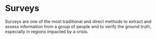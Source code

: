 # Surveys

Surveys are one of the most traditional and direct methods to extract and assess information from a group of people and to verify the ground truth, especially in regions impacted by a crisis.

##
